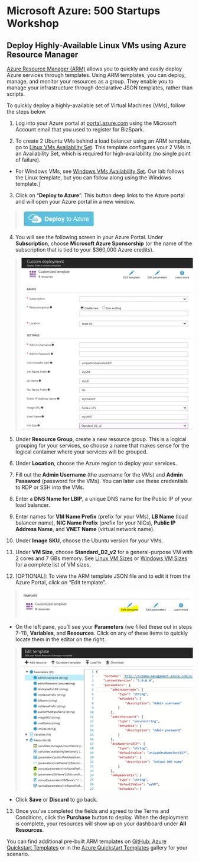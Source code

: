 # Microsoft Azure: 500 Startups Workshop
## Deploy Highly-Available Linux VMs using Azure Resource Manager

[Azure Resource Manager (ARM)](https://docs.microsoft.com/en-us/azure/azure-resource-manager/resource-group-overview) allows you to quickly and easily deploy Azure services through templates.  Using ARM templates, you can deploy, manage, and monitor your resources as a group.  They enable you to manage your infrastructure through declarative JSON templates, rather than scripts.  

To quickly deploy a highly-available set of Virtual Machines (VMs), follow the steps below.  

1.	Log into your Azure portal at [portal.azure.com](portal.azure.com) using the Microsoft Account email that you used to register for BizSpark.

2.	To create 2 Ubuntu VMs behind a load balancer using an ARM template, go to [Linux VMs Availability Set](https://github.com/mschray/AzureVMCreate).  This template configures your 2 VMs in an Availability Set, which is required for high-availability (no single point of failure).  

* For Windows VMs, see [Windows VMs Availability Set](https://github.com/Azure/azure-quickstart-templates/tree/master/201-2-vms-loadbalancer-lbrules).  Our lab follows the Linux template, but you can follow along using the Windows template.]  

3.	Click on “**Deploy to Azure**”.  This button deep links to the Azure portal and will open your Azure portal in a new window.  

> <img src="/images/deploy-to-azure.jpg" width="200">

4.	You will see the following screen in your Azure Portal.  Under **Subscription**, choose **Microsoft Azure Sponsorship** (or the name of the subscription that is tied to your $360,000 Azure credits).  

> <img src="/images/arm-deploy-portal.png" width="700">

5.	Under **Resource Group**, create a new resource group.  This is a logical grouping for your services, so choose a name that makes sense for the logical container where your services will be grouped.  

6.	Under **Location**, choose the Azure region to deploy your services.

7.	Fill out the **Admin Username** (the username for the VMs) and **Admin Password** (password for the VMs).  You can later use these credentials to RDP or SSH into the VMs.  

8.	Enter a **DNS Name for LBIP**, a unique DNS name for the Public IP of your load balancer.  

9.	Enter names for **VM Name Prefix** (prefix for your VMs), **LB Name** (load balancer name), **NIC Name Prefix** (prefix for your NICs), **Public IP Address Name**, and **VNET Name** (virtual network name).

10.	Under **Image SKU**, choose the Ubuntu version for your VMs.  

11.	Under **VM Size**, choose **Standard_D2_v2** for a general-purpose VM with 2 cores and 7 GBs memory.  See [Linux VM Sizes](https://docs.microsoft.com/en-us/azure/virtual-machines/linux/sizes) or [Windows VM Sizes](https://docs.microsoft.com/en-us/azure/virtual-machines/virtual-machines-windows-sizes) for a complete list of VM sizes.  

12.	[OPTIONAL]: To view the ARM template JSON file and to edit it from the Azure Portal, click on “Edit template”.  

> ![](/images/edit-arm-portal.png)
 
* On the left pane, you’ll see your **Parameters** (we filled these out in steps 7-11), **Variables**, and **Resources**.  Click on any of these items to quickly locate them in the editor on the right.  

> <img src="/images/arm-editor.png" width="600">

* Click **Save** or **Discard** to go back.

13.	Once you’ve completed the fields and agreed to the Terms and Conditions, click the **Purchase** button to deploy.  When the deployment is complete, your resources will show up on your dashboard under **All Resources**.  

You can find additional pre-built ARM templates on [GitHub: Azure Quickstart Templates](https://github.com/Azure/azure-quickstart-templates) or in the [Azure Quickstart Templates](https://azure.microsoft.com/en-us/resources/templates/) gallery for your scenario.  

